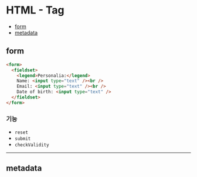# HTML - Tag

- [form](#form)
- [metadata](#metadata)

## form

```html
<form>
  <fieldset>
    <legend>Personalia:</legend>
    Name: <input type="text" /><br />
    Email: <input type="text" /><br />
    Date of birth: <input type="text" />
  </fieldset>
</form>
```

### 기능

- `reset`
- `submit`
- `checkValidity`

---

## metadata
